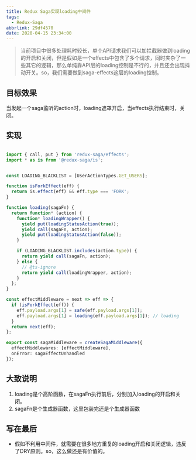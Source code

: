 ```yaml
---
title: Redux Saga实现loading中间件
tags:
  - Redux-Saga
abbrlink: 29df4570
date: 2020-04-15 23:34:00
---
```

> 当前项目中很多处理耗时较长，单个API请求我们可以加拦截器做到loading的开启和关闭，但是假如是一个effects中包含了多个请求，同时夹杂了一些其它的逻辑，那么单纯靠API层的loading控制是不行的，并且还会出现抖动开关。so，我们需要做到saga-effects这层的loading控制。


## 目标效果
当发起一个saga监听的action时，loading遮罩开启，当effects执行结束时，关闭。

## 实现

```typescript

import { call, put } from 'redux-saga/effects';
import * as is from '@redux-saga/is';


const LOADING_BLACKLIST = [UserActionTypes.GET_USERS];

function isForkEffect(eff) {
  return is.effect(eff) && eff.type === 'FORK';
}

function loading(sagaFn) {
  return function* (action) {
    function* loadingWrapper() {
      yield put(loadingStatusAction(true));
      yield call(sagaFn, action);
      yield put(loadingStatusAction(false));
    }

    if (LOADING_BLACKLIST.includes(action.type)) {
      return yield call(sagaFn, action);
    } else {
      // @ts-ignore
      return yield call(loadingWrapper, action);
    }
  };
}

const effectMiddleware = next => eff => {
  if (isForkEffect(eff)) {
    eff.payload.args[1] = safe(eff.payload.args[1]);
    eff.payload.args[1] = loading(eff.payload.args[1]); // loading
  }
  return next(eff);
};

export const sagaMiddleware = createSagaMiddleware({
  effectMiddlewares: [effectMiddleware],
  onError: sagaEffectUnhandled
});
```

## 大致说明
1. loading是个高阶函数，在sagaFn执行前后，分别加入loading的开启和关闭。
2. sagaFn是个生成器函数，这里包装完还是个生成器函数


## 写在最后

- 假如不利用中间件，就需要在很多地方重复的loading开启和关闭逻辑，违反了DRY原则。so，这么做还是有价值的。
